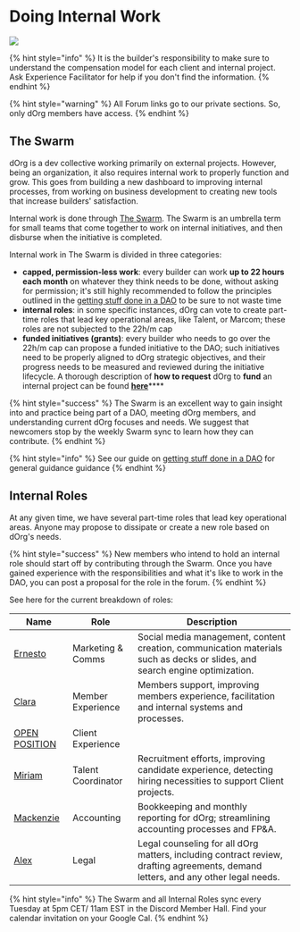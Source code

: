 # Doing Internal Work

![](https://i.gifer.com/4dau.gif)

{% hint style="info" %}
It is the builder's responsibility to make sure to understand the compensation model for each client and internal project. Ask Experience Facilitator for help if you don't find the information.&#x20;
{% endhint %}

{% hint style="warning" %}
All Forum links go to our private sections. So, only dOrg members have access.&#x20;
{% endhint %}

## **The Swarm**

dOrg is a dev collective working primarily on external projects. However, being an organization, it also requires internal work to properly function and grow. This goes from building a new dashboard to improving internal processes, from working on business development to creating new tools that increase builders' satisfaction.

Internal work is done through [The Swarm](https://forum.dorg.tech/t/swarm-bucket/237). The Swarm is an umbrella term for small teams that come together to work on internal initiatives, and then disburse when the initiative is completed.

Internal work in The Swarm is divided in three categories:

* **capped, permission-less work**: every builder can work **up to 22 hours each month** on whatever they think needs to be done, without asking for permission; it's still highly recommended to follow the principles outlined in the [getting stuff done in a DAO](../../resources/getting-stuff-done-in-a-dao.md) to be sure to not waste time
* **internal roles**: in some specific instances, dOrg can vote to create part-time roles that lead key operational areas, like Talent, or Marcom; these roles are not subjected to the 22h/m cap
* **funded initiatives (grants)**: every builder who needs to go over the 22h/m cap can propose a funded initiative to the DAO; such initiatives need to be properly aligned to dOrg strategic objectives, and their progress needs to be measured and reviewed during the initiative lifecycle. A thorough description of **how to request** dOrg to **fund** an internal project can be found [**here**](funded-initiatives.md)****

{% hint style="success" %}
The Swarm is an excellent way to gain insight into and practice being part of a DAO, meeting dOrg members, and understanding current dOrg focuses and needs. We suggest that newcomers stop by the weekly Swarm sync to learn how they can contribute.
{% endhint %}

{% hint style="info" %}
See our guide on [getting stuff done in a DAO](../../resources/getting-stuff-done-in-a-dao.md) for general guidance  guidance
{% endhint %}

## Internal Roles

At any given time, we have several part-time roles that lead key operational areas. Anyone may propose to dissipate or create a new role based on dOrg's needs.

{% hint style="success" %}
New members who intend to hold an internal role should start off by contributing through the Swarm. Once you have gained experience with the responsibilities and what it's like to work in the DAO, you can post a proposal for the role in the forum.
{% endhint %}

See here for the current breakdown of roles:

| Name                                                                            | Role               | Description                                                                                                                       |
| ------------------------------------------------------------------------------- | ------------------ | --------------------------------------------------------------------------------------------------------------------------------- |
| [Ernesto](https://forum.dorg.tech/t/marcomms-ernesto/90)                        | Marketing & Comms  | Social media management, content creation, communication materials such as decks or slides, and search engine optimization.       |
| [Clara](https://forum.dorg.tech/t/experience-facilitator-clara/301)             | Member Experience  | Members support, improving members experience, facilitation and internal systems and processes.                                   |
| [OPEN POSITION](https://airtable.com/shr0eQZfACL3Yarac)                         | Client Experience  |                                                                                                                                   |
| [Miriam](https://forum.dorg.tech/t/talent-coordinator-internal-role-miriam/381) | Talent Coordinator | Recruitment efforts,  improving candidate experience, detecting hiring necessities to support Client projects.                    |
| [Mackenzie](https://forum.dorg.tech/t/accounting-finance-mackenzie/230)         | Accounting         | Bookkeeping and monthly reporting for dOrg; streamlining accounting processes and FP\&A.                                          |
| [Alex](https://forum.dorg.tech/t/general-counsel-for-dorg/366)                  | Legal              | Legal counseling for all dOrg matters, including contract review, drafting agreements, demand letters, and any other legal needs. |

{% hint style="info" %}
The Swarm and all Internal Roles sync every Tuesday at 5pm CET/ 11am EST in the Discord Member Hall. Find your calendar invitation on your Google Cal.&#x20;
{% endhint %}
